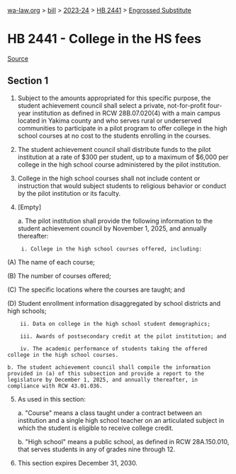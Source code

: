 [wa-law.org](/) > [bill](/bill/) > [2023-24](/bill/2023-24/) > [HB 2441](/bill/2023-24/hb/2441/) > [Engrossed Substitute](/bill/2023-24/hb/2441/S.E/)

# HB 2441 - College in the HS fees

[Source](http://lawfilesext.leg.wa.gov/biennium/2023-24/Pdf/Bills/House%20Bills/2441-S.E.pdf)

## Section 1
1. Subject to the amounts appropriated for this specific purpose, the student achievement council shall select a private, not-for-profit four-year institution as defined in RCW 28B.07.020(4) with a main campus located in Yakima county and who serves rural or underserved communities to participate in a pilot program to offer college in the high school courses at no cost to the students enrolling in the courses.

2. The student achievement council shall distribute funds to the pilot institution at a rate of $300 per student, up to a maximum of $6,000 per college in the high school course administered by the pilot institution.

3. College in the high school courses shall not include content or instruction that would subject students to religious behavior or conduct by the pilot institution or its faculty.

4. [Empty]

    a. The pilot institution shall provide the following information to the student achievement council by November 1, 2025, and annually thereafter:

        i. College in the high school courses offered, including:

(A) The name of each course;

(B) The number of courses offered;

(C) The specific locations where the courses are taught; and

(D) Student enrollment information disaggregated by school districts and high schools;

        ii. Data on college in the high school student demographics;

        iii. Awards of postsecondary credit at the pilot institution; and

        iv. The academic performance of students taking the offered college in the high school courses.

    b. The student achievement council shall compile the information provided in (a) of this subsection and provide a report to the legislature by December 1, 2025, and annually thereafter, in compliance with RCW 43.01.036.

5. As used in this section:

    a. "Course" means a class taught under a contract between an institution and a single high school teacher on an articulated subject in which the student is eligible to receive college credit.

    b. "High school" means a public school, as defined in RCW 28A.150.010, that serves students in any of grades nine through 12.

6. This section expires December 31, 2030.

